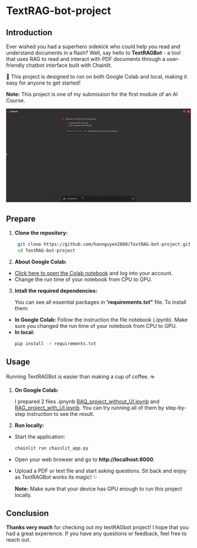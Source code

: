 # TextRAG-bot-project
## Introduction

Ever wished you had a superhero sidekick who could help you read and understand documents in a flash? Well, say hello to **TextRAGBot** - a tool that uses RAG to read and interact with PDF documents through a user-friendly chatbot interface built with Chainlit.

🚀 This project is designed to run on both Google Colab and local, making it easy for anyone to get started!

**Note:** This project is one of my submission for the first module of an AI Course.

![The screen](screen_shot/UI.jpg)
## Prepare
1. **Clone the repository:**
   ```sh
    git clone https://github.com/hannguyen2880/TextRAG-bot-project.git
    cd TextRAG-bot-project
    ```
2. **About Google Colab:**
- [Click here to open the Colab notebook](https://colab.research.google.com/) and log into your account.
- Change the run time of your notebook from CPU to GPU.

3. **Intall the required dependencies:**

    You can see all essential packages in **'requirements.txt"** file. To install them:
- **In Google Colab:** Follow the instruction the file notebook (.ipynb). Make sure you changed the run time of your notebook from CPU to GPU.
- **In local:**
    ```sh
    pip install -r requirements.txt
    ```
## Usage
Running TextRAGBot is easier than making a cup of coffee. ☕
1. **On Google Colab:**

    I prepared 2 files .ipnynb [RAQ_project_without_UI.ipynb](https://colab.research.google.com/drive/1CVKy9o_u4bJlp6j31cNGN4qT5a5mIeYl?usp=sharing) and [RAG_project_with_UI.ipynb](https://colab.research.google.com/drive/1HAgdUH3PhfImerSGkQ_vjxa2mggKSUfr?usp=sharing). You can try running all of them by step-by-step instruction to see the result.

2. **Run locally:**
- Start the application:
    ```sh
    chainlit run chainlit_app.py
    ```
- Open your web browser and go to **http://localhost:8000**.
- Upload a PDF or text file and start asking questions. Sit back and enjoy as TextRAGBot works its magic! ✨
  
  **Note:** Make sure that your device has GPU enough to run this project locally.

## Conclusion
**Thanks very much** for checking out my textRAGbot project! I hope that you had a great experience. If you have any questions or feedback, feel free to reach out.
